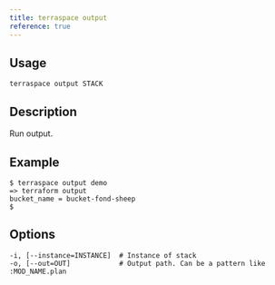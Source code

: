 ```yaml
---
title: terraspace output
reference: true
---
```


## Usage

    terraspace output STACK

## Description

Run output.

## Example

    $ terraspace output demo
    => terraform output
    bucket_name = bucket-fond-sheep
    $


## Options

```
-i, [--instance=INSTANCE]  # Instance of stack
-o, [--out=OUT]            # Output path. Can be a pattern like :MOD_NAME.plan
```

